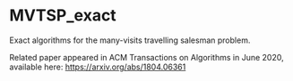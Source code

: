 # MVTSP_exact

Exact algorithms for the many-visits travelling salesman problem.

Related paper appeared in ACM Transactions on Algorithms in June 2020, available here: https://arxiv.org/abs/1804.06361
